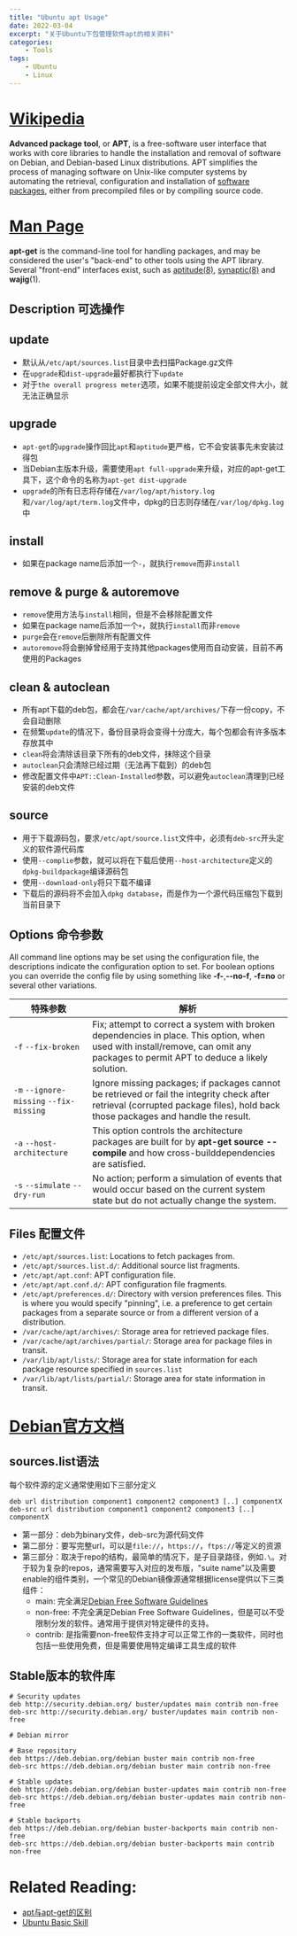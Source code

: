 ```yaml
---
title: "Ubuntu apt Usage"
date: 2022-03-04
excerpt: "关于Ubuntu下包管理软件apt的相关资料"
categories:
    - Tools
tags:
    - Ubuntu
    - Linux
---
```




# [Wikipedia](https://en.wikipedia.org/wiki/APT_(software))

**Advanced package tool**, or **APT**, is a free-software user interface that works with core libraries to handle the installation and removal of software on Debian, and Debian-based Linux distributions. APT simplifies the process of managing software on Unix-like computer systems by automating the retrieval, configuration and installation of [software packages](https://en.wikipedia.org/wiki/Package_manager), either from precompiled files or by compiling source code.

# [Man Page](https://manpages.debian.org/unstable/apt/apt-get.8.en.html)

**apt-get** is the command-line tool for handling packages, and may be considered the user's "back-end" to other tools using the APT library. Several "front-end" interfaces exist, such as [aptitude(8)](https://manpages.debian.org/unstable/aptitude/aptitude.8.en.html), [synaptic(8)](https://manpages.debian.org/unstable/synaptic/synaptic.8.en.html) and **wajig**(1).

## Description 可选操作

## update

- 默认从`/etc/apt/sources.list`目录中去扫描Package.gz文件
- 在`upgrade`和`dist-upgrade`最好都执行下`update`
- 对于`the overall progress meter`选项，如果不能提前设定全部文件大小，就无法正确显示

## upgrade

- `apt-get`的`upgrade`操作回比`apt`和`aptitude`更严格，它不会安装事先未安装过得包
- 当Debian主版本升级，需要使用`apt full-upgrade`来升级，对应的apt-get工具下，这个命令的名称为`apt-get dist-upgrade`
- `upgrade`的所有日志将存储在`/var/log/apt/history.log`和`/var/log/apt/term.log`文件中，dpkg的日志则存储在`/var/log/dpkg.log`中

## install

- 如果在package name后添加一个`-`，就执行`remove`而非`install`

## remove & purge & autoremove

- `remove`使用方法与`install`相同，但是不会移除配置文件
- 如果在package name后添加一个`+`，就执行`install`而非`remove`
- `purge`会在`remove`后删除所有配置文件
- `autoremove`将会删掉曾经用于支持其他packages使用而自动安装，目前不再使用的Packages

## clean & autoclean

- 所有apt下载的deb包，都会在`/var/cache/apt/archives/`下存一份copy，不会自动删除
- 在频繁`update`的情况下，备份目录将会变得十分庞大，每个包都会有许多版本存放其中
- `clean`将会清除该目录下所有的deb文件，抹除这个目录
- `autoclean`只会清除已经过期（无法再下载到）的deb包
- 修改配置文件中`APT::Clean-Installed`参数，可以避免`autoclean`清理到已经安装的deb文件

## source

- 用于下载源码包，要求`/etc/apt/source.list`文件中，必须有`deb-src`开头定义的软件源代码库
- 使用`--complie`参数，就可以将在下载后使用`--host-architecture`定义的`dpkg-buildpackage`编译源码包
- 使用`--download-only`将只下载不编译
- 下载后的源码将不会加入`dpkg database`，而是作为一个源代码压缩包下载到当前目录下

## Options 命令参数

All command line options may be set using the configuration file, the descriptions indicate the configuration option to set. 
For boolean options you can override the config file by using something like **-f-**,**--no-f**, **-f=no** or several other variations.

| 特殊参数                                | 解析                                                         |
| --------------------------------------- | ------------------------------------------------------------ |
| `-f` `--fix-broken`                     | Fix; attempt to correct a system with broken dependencies in place. This option, when used with install/remove, can omit any packages to permit APT to deduce a likely solution. |
| `-m` `--ignore-missing` `--fix-missing` | Ignore missing packages; if packages cannot be retrieved or fail the integrity check after retrieval (corrupted package files), hold back those packages and handle the result. |
| `-a` `--host-architecture`              | This option controls the architecture packages are built for by **apt-get source --compile** and how cross-builddependencies are satisfied. |
| `-s` `--simulate` `--dry-run`           | No action; perform a simulation of events that would occur based on the current system state but do not actually change the system. |

## Files 配置文件

- `/etc/apt/sources.list`: Locations to fetch packages from.
- `/etc/apt/sources.list.d/`: Additional source list fragments.
- `/etc/apt/apt.conf`: APT configuration file.
- `/etc/apt/apt.conf.d/`: APT configuration file fragments.
- `/etc/apt/preferences.d/`: Directory with version preferences files. This is where you would specify "pinning", i.e. a preference to get certain packages from a separate source or from a different version of a distribution.
- `/var/cache/apt/archives/`: Storage area for retrieved package files.
- `/var/cache/apt/archives/partial/`: Storage area for package files in transit.
- `/var/lib/apt/lists/`: Storage area for state information for each package resource specified in `sources.list`
- `/var/lib/apt/lists/partial/`: Storage area for state information in transit.

# [Debian官方文档](https://www.debian.org/doc/manuals/debian-handbook/apt.zh-cn.html)

## sources.list语法

每个软件源的定义通常使用如下三部分定义

```shell
deb url distribution component1 component2 component3 [..] componentX
deb-src url distribution component1 component2 component3 [..] componentX
```

- 第一部分：deb为binary文件，deb-src为源代码文件
- 第二部分：要写完整url，可以是`file://`，`https://`，`ftps://`等定义的资源
- 第三部分：取决于repo的结构，最简单的情况下，是子目录路径，例如`.\`。对于较为复杂的repos，通常需要写入对应的发布版，"suite name"以及需要enable的组件类别，一个常见的Debian镜像源通常根据license提供以下三类组件：
  - main: 完全满足[Debian Free Software Guidelines](https://www.debian.org/social_contract.html#guidelines)
  - non-free: 不完全满足Debian Free Software Guidelines，但是可以不受限制分发的软件。通常用于提供对特定硬件的支持。
  - contrib: 是指需要non-free软件支持才可以正常工作的一类软件，同时也包括一些使用免费，但是需要使用特定编译工具生成的软件

## Stable版本的软件库

```shell
# Security updates
deb http://security.debian.org/ buster/updates main contrib non-free
deb-src http://security.debian.org/ buster/updates main contrib non-free

# Debian mirror

# Base repository
deb https://deb.debian.org/debian buster main contrib non-free
deb-src https://deb.debian.org/debian buster main contrib non-free

# Stable updates
deb https://deb.debian.org/debian buster-updates main contrib non-free
deb-src https://deb.debian.org/debian buster-updates main contrib non-free

# Stable backports
deb https://deb.debian.org/debian buster-backports main contrib non-free
deb-src https://deb.debian.org/debian buster-backports main contrib non-free
```

# Related Reading:

- [apt与apt-get的区别](https://juejin.cn/post/6997060031229198350)
- [Ubuntu Basic Skill](https://samwhelp.github.io/book-ubuntu-basic-skill/book/index.html)